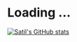 # Loading ... 
[![Satil's GitHub stats](https://github-readme-stats.vercel.app/api?username=satilpereira&theme=radical)](https://github.com/anuraghazra/github-readme-stats)
